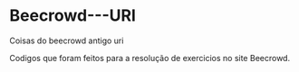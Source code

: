 # Beecrowd---URI
Coisas do beecrowd antigo uri

Codigos que foram feitos para a resolução de exercicios no site Beecrowd.

